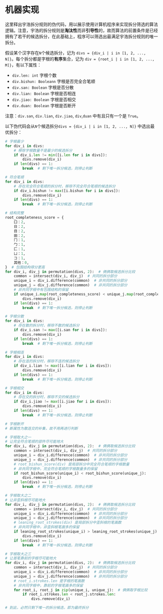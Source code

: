 # 机器实现

这里释出宇浩拆分规则的伪代码，用以展示使用计算机程序来实现拆分筛选的算法逻辑。注意，宇浩的拆分规则是**淘汰性**而非**引导性**的，故而算法的前置条件是已经拥有了若干的候选拆分，在此基础上，程序可以筛选出最满足宇浩拆分规则的唯一拆分。

假设某个汉字存在`N`个候选拆分，记为 `divs = {div_i | i in [1, 2, ..., N]}`。每个拆分都是字根的**有序**集合，记为 `div = {root_i | i in [1, 2, ..., M]}`，有以下属性：

- `div.len: int` 字根个数
- `div.bishun: Booleann` 字根是否完全合笔顺
- `div.san: Boolean` 字根是否分散
- `div.lian: Boolean` 字根是否相连
- `div.jiao: Boolean` 字根是否相交
- `div.duan: Boolean` 字根是否断开

注意：`div.san`, `div.lian`, `div.jiao`, `div`,`duan` 中有且只有一个是 `True`。

以下伪代码会从`N`个候选拆分`divs = {div_i | i in [1, 2, ..., N]}` 中选出最优拆分：

```python
# 字根最少
for div_i in divs:
    # 移除字根数量不是最少的候选拆分
    if div_i.len != min([i.len for i in divs]):
        divs.remove(div_i)
    if len(divs) == 1:
        break  # 剩下唯一拆分候选，则停止判断

# 符合笔顺
for div_i in divs:
    # 存在完全符合笔顺的拆分时，移除不完全符合笔顺的候选拆分
    if div_i.bishun != max([i.bishun for i in divs]):
        divs.remove(div_i)
    if len(divs) == 1:
        break  # 剩下唯一拆分候选，则停止判断

# 结构完整
root_completeness_score = {
    囗：2,
    日：2,
    目：2,
    田：2,
    冂：1,
    勹：1,
    匚：1,
    凵：1,
    コ：1,
    其他：0,
}  # 包围结构得分更高
for div_i, div_j in permutation(divs, 2):  # 俩俩取候选拆分比较
    common = intersect(div_i, div_j)  # 共同的拆分部分
    unique_i = div_i.difference(common)  # 非共同的拆分部分
    unique_j = div_j.difference(common)  # 非共同的拆分部分
    # 非共同字根中有包围结构的保留
    if unique_i.map(root_completeness_score) < unique_j.map(root_completeness_score):
        divs.remove(div_i)
    if len(divs) == 1:
        break  # 剩下唯一拆分候选，则停止判断

# 字根分散
for div_i in divs:
    # 存在散的拆分时，移除不散的候选拆分
    if div_i.san != max([i.san for i in divs]):
        divs.remove(div_i)
    if len(divs) == 1:
        break  # 剩下唯一拆分候选，则停止判断

# 字根相连
for div_i in divs:
    # 存在连的拆分时，移除不连的候选拆分
    if div_i.lian != max([i.lian for i in divs]):
        divs.remove(div_i)
    if len(divs) == 1:
        break  # 剩下唯一拆分候选，则停止判断

# 字根相交
for div_i in divs:
    # 存在交的拆分时，移除不交的候选拆分
    if div_i.jiao != max([i.jiao for i in divs]):
        divs.remove(div_i)
    if len(divs) == 1:
        break  # 剩下唯一拆分候选，则停止判断

# 字根断开
# 断属性为散连交的补集，故不用再进行判断

# 字根取大之一
# 让完全符合笔顺的部件尽可能地大
for div_i, div_j in permutation(divs, 2):  # 俩俩取候选拆分比较
    common = intersect(div_i, div_j)  # 共同的拆分部分
    unique_i = div_i.difference(common)  # 非共同的拆分部分
    unique_j = div_j.difference(common)  # 非共同的拆分部分
    # root_bishun_score(div) 是局部拆分中完全符合笔顺的字根数量
    # 非共同字根中，完全符合笔顺的字根数量多的保留
    if root_bishun_score(unique_i) < root_bishun_score(unique_j):
        divs.remove(div_i)
    if len(divs) == 1:
        break  # 剩下唯一拆分候选，则停止判断

# 字根取大之二
# 让非歪斜根尽可能地大
for div_i, div_j in permutation(divs, 2):  # 俩俩取候选拆分比较
    common = intersect(div_i, div_j)  # 共同的拆分部分
    unique_i = div_i.difference(common)  # 非共同的拆分部分
    unique_j = div_j.difference(common)  # 非共同的拆分部分
    # leaning_root_strokes(div) 是局部拆分中歪斜根的笔画数
    # 非共同字根中，非歪斜根笔画多的保留
    if leaning_root_strokes(unique_i) > leaning_root_strokes(unique_j):
        divs.remove(div_i)
    if len(divs) == 1:
        break  # 剩下唯一拆分候选，则停止判断

# 字根取大之三
# 让首笔靠前的字根尽可能地大
for div_i, div_j in permutation(divs, 2):  # 俩俩取候选拆分比较
    common = intersect(div_i, div_j)  # 共同的拆分部分
    unique_i = div_i.difference(common)  # 非共同的拆分部分
    unique_j = div_j.difference(common)  # 非共同的拆分部分
    # root_i.strokes.len 是字根的笔画数
    # 非共同字根中，靠前的字根笔画多的保留
    for root_i, root_j in zip(unique_i, unique_j):  # 俩俩取字根比较
        if root_i.strokes.len < root_j.strokes.len:
            divs.remove(div_i)

# 到此，必然只剩下唯一的拆分候选，即为最终拆分
```
